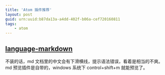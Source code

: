 ```yaml
---
title: 'Atom 插件推荐'
layout: post
guid: urn:uuid:b87da13a-a4dd-402f-b06a-cef720160811
tags:
    - atom
---
```


## [language-markdown](https://atom.io/packages/language-markdown)
不装的话，md 文档里的中文会有下滑横线，提示语法错误，看着是相当的不爽。
md 预览插件是自带的，windows 系统下 control+shift+m 就能预览了。
